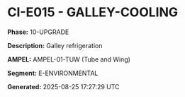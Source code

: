 # CI-E015 - GALLEY-COOLING

**Phase:** 10-UPGRADE

**Description:** Galley refrigeration

**AMPEL:** AMPEL-01-TUW (Tube and Wing)

**Segment:** E-ENVIRONMENTAL

**Generated:** 2025-08-25 17:27:29 UTC
